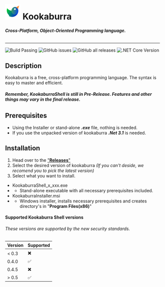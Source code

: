 ![Logo](https://raw.githubusercontent.com/AZProductions/Kookaburra/main/.github/icons/bitmap50x50.png) Kookaburra
=======
###### ***Cross-Platform, Object-Oriented Programming language.***
----
![Build Passing](https://img.shields.io/badge/Build-Passing-green)
![GitHub issues](https://img.shields.io/github/issues/azproductions/kookaburra)
![GitHub all releases](https://img.shields.io/github/downloads/azproductions/kookaburra/total)
![.NET Core Version](https://img.shields.io/badge/.NET%20Core-3.1-yellow)

## Description
Kookaburra is a free, cross-platform programming language. The syntax is easy to master and efficient. 
 
###### ***Remember, KookaburraShell is still in Pre-Release. Features and other things may vary in the final release.***

## Prerequisites
- Using the Installer or stand-alone ***.exe*** file, nothing is needed. 
- If you use the unpacked version of kookaburra ***.Net 3.1*** is needed.

## Installation
1. Head over to the ["**Releases**"](https://github.com/AZProductions/Kookaburra/releases)
2. Select the desired version of kookaburra *(If you can't deside, we recomend you to pick the latest version)*
3. Select what you want to install.
* KookaburraShell_x_xxx.exe
* * Stand-alone executable with all necessary prerequisites included.
* KookaburraInstaller.msi
* * Windows installer, installs necessary prerequisites and creates directory's in "**Program Files(x86)**"
#### Supported Kookaburra Shell versions
###### These versions are supported by the new security standards.
| Version | Supported          |
| ------- | ------------------ |
| < 0.3   | ✖️                 |
| 0.4.0   | ✅                 |
| 0.4.5   | ✖️                 |
| > 0.5   | ✅                 |
